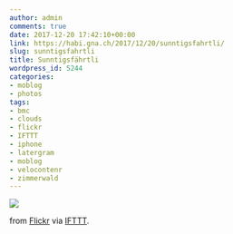 ```yaml
---
author: admin
comments: true
date: 2017-12-20 17:42:10+00:00
link: https://habi.gna.ch/2017/12/20/sunntigsfahrtli/
slug: sunntigsfahrtli
title: Sunntigsfährtli
wordpress_id: 5244
categories:
- moblog
- photos
tags:
- bmc
- clouds
- flickr
- IFTTT
- iphone
- latergram
- moblog
- velocontenr
- zimmerwald
---
```


![](http://ift.tt/2B8o0bz)  

  

from [Flickr](http://ift.tt/2BNhKK1) via [IFTTT](http://ift.tt/1c4nCfM).
